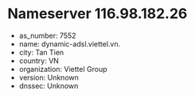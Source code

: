 # Nameserver 116.98.182.26

* as_number: 7552
* name: dynamic-adsl.viettel.vn.
* city: Tan Tien
* country: VN
* organization: Viettel Group
* version: Unknown
* dnssec: Unknown

